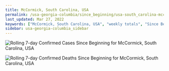 ```yaml
---
title: McCormick, South Carolina, USA
permalink: /usa-georgia-columbia/since_beginning/usa-south_carolina-mccormick-since_beginning.html
last_updated: Mar 27, 2022
keywords: ["McCormick, South Carolina, USA", "weekly totals", "Since Beginning"]
sidebar: usa-georgia-columbia_sidebar
---
```


![Rolling 7-day Confirmed Cases Since Beginning for McCormick, South Carolina, USA](/covid_tracker/images/graphs/usa-south_carolina-mccormick-rolling_7_days_confirmed-since_beginning_graph.png)

![Rolling 7-day Confirmed Deaths Since Beginning for McCormick, South Carolina, USA](/covid_tracker/images/graphs/usa-south_carolina-mccormick-rolling_7_days_deaths-since_beginning_graph.png)
